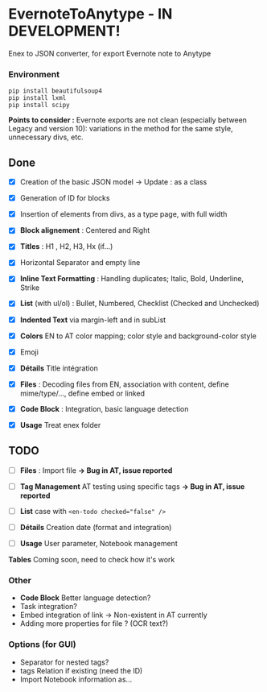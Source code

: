 # EvernoteToAnytype - IN DEVELOPMENT!
Enex to JSON converter, for export Evernote note to Anytype

### Environment
```
pip install beautifulsoup4
pip install lxml
pip install scipy
```


**Points to consider :**
Evernote exports are not clean (especially between Legacy and version 10): variations in the method for the same style, unnecessary divs, etc.

## Done
- [x] Creation of the basic JSON model -> Update : as a class
- [x] Generation of ID for blocks
- [x]  Insertion of elements from divs, as a type page, with full width
- [x] **Block alignement** : Centered and Right
- [x] **Titles** : H1 , H2, H3, Hx (if...)
- [x] Horizontal Separator and empty line
- [x] **Inline Text Formatting** : Handling duplicates; Italic, Bold, Underline, Strike
- [x] **List** (with ul/ol) : Bullet, Numbered, Checklist (Checked and Unchecked)
- [x] **Indented Text** via margin-left and in subList
- [x] **Colors** EN to AT color mapping; color style and background-color style
- [x] Emoji

- [x] **Détails** Title intégration

- [x] **Files** : Decoding files from EN, association with content, define mime/type/..., define embed or linked
- [x]  **Code Block** : Integration, basic language detection

- [X] **Usage** Treat enex folder

## TODO
- [ ] **Files** : Import file **-> Bug in AT, issue reported**
- [ ] **Tag Management** AT testing using specific tags **-> Bug in AT, issue reported**

- [ ] **List** case with `<en-todo checked="false" />`
- [ ] **Détails** Creation date (format and integration)
- [ ] **Usage** User parameter, Notebook management


**Tables**
Coming soon, need to check how it's work



### Other
- **Code Block** Better language detection?
- Task integration?
- Embed integration of link -> Non-existent in AT currently
- Adding more properties for file ? (OCR text?)


### Options (for GUI)
- Separator for nested tags?
- tags Relation if existing (need the ID)
- Import Notebook information as...